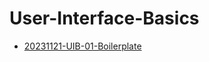 # User-Interface-Basics

- [20231121-UIB-01-Boilerplate](https://github.com/WD-23-D10-A/UIB-01-Boilerplate)
